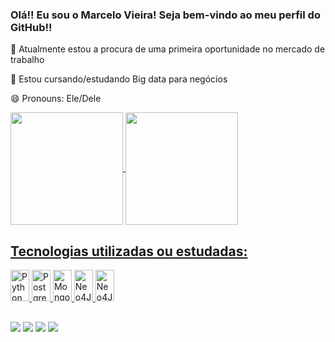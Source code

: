 ### Olá!! Eu sou o Marcelo Vieira! Seja bem-vindo ao meu perfil do GitHub!!

🔭 Atualmente estou a procura de uma primeira oportunidade no mercado de trabalho

🌱 Estou cursando/estudando Big data para negócios

😄 Pronouns: Ele/Dele

<div>
  <a href="https://github.com/celovieiras">
  <img align="center" height="180em" src="https://github-readme-stats-sigma-five.vercel.app/api?username=celovieiras&show_icons=true&theme=dark&repo=github-readme-stats&icount_private=true">
  <img align="center" height="180em" src="https://github-readme-stats-sigma-five.vercel.app/api/top-langs/?username=celovieiras&theme=dark&repo=convoychat&layout=compact">
</div>

  
## Tecnologias utilizadas ou estudadas:
<div style="display: inline_block">
  <img align="" alt="Python" height="50" width="30" src="https://cdn.jsdelivr.net/gh/devicons/devicon/icons/python/python-original.svg" />
  <img align="" alt="PostgreSQL" height="50" width="30" src="https://cdn.jsdelivr.net/gh/devicons/devicon/icons/postgresql/postgresql-plain.svg" />
  <img align="" alt="MongoDB" height="50" width="30" src="https://cdn.jsdelivr.net/gh/devicons/devicon/icons/mongodb/mongodb-plain.svg" />
  <img align="" alt="Neo4J" height="50" width="30" src="https://cdn.jsdelivr.net/gh/devicons/devicon/icons/neo4j/neo4j-original-wordmark.svg" />
  <img align="" alt="Neo4J" height="50" width="30" src="https://cdn.jsdelivr.net/gh/devicons/devicon@latest/icons/pandas/pandas-original.svg" />
</div>

##
  
<div>
  <a href="https://www.linkedin.com/in/celo-vieira/"> <img src="https://img.shields.io/badge/LinkedIn-0077B5?style=for-the-badge&logo=linkedin&logoColor=white"></a>
  <a href="https://www.twitch.tv/celovieirs"> <img src="https://img.shields.io/badge/Twitch-9146FF?style=for-the-badge&logo=twitch&logoColor=white"></a>
  <a href="https://wa.me/5511959058079?text=Contato+pessoal%2Fprofissional+de+Marcelo+Vieira+da+Silva"> <img src="https://img.shields.io/badge/WhatsApp-25D366?style=for-the-badge&logo=whatsapp&logoColor=white"></a>
  <a href="https://t.me/Celovieirs"> <img src="https://img.shields.io/badge/Telegram-2CA5E0?style=for-the-badge&logo=telegram&logoColor=white"></a>
</div>
  
